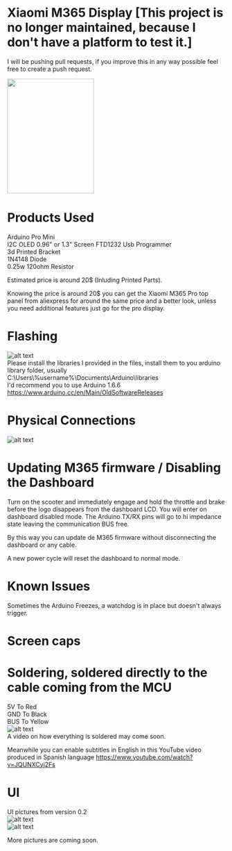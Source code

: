 # Xiaomi M365 Display [This project is no longer maintained, because I don't have a platform to test it.]

I will be pushing pull requests, if you improve this in any way possible feel free to create a push request.

<img src="https://user-images.githubusercontent.com/5514002/56957966-22138500-6b49-11e9-8e42-26d0758b6d00.jpg" width="200" height="264" />

# Products Used  
Arduino Pro Mini    
I2C OLED 0.96" or 1.3" Screen
FTD1232 Usb Programmer   
3d Printed Bracket  
1N4148 Diode  
0.25w 120ohm Resistor       

Estimated price is around 20$ (Inluding Printed Parts).

Knowing the price is around 20$ you can get the Xiaomi M365 Pro top panel from aliexpress for around the same price and a better look, unless you need additional features just go for the pro display.

# Flashing  
![alt text](https://i.imgur.com/DpPkvJz.jpg)  
Please install the libraries I provided in the files, install them to you arduino library folder, usually              
  C:\Users\\%username%\Documents\Arduino\libraries  
I'd recommend you to use Arduino 1.6.6  
https://www.arduino.cc/en/Main/OldSoftwareReleases  

# Physical Connections  
![alt text](https://camo.githubusercontent.com/a912641249173768ae60670e843c62294d06da4f/68747470733a2f2f656c656374726f2e636c75622f646174612f666f72756d2f6d657373616765732f34323633312f696d616765732f31313636302d313238302e6a7067)  

# Updating M365 firmware / Disabling the Dashboard
Turn on the scooter and immediately engage and hold the throttle and brake before the logo disappears from the dashboard LCD. You will enter on dashboard disabled mode.
The Arduino TX/RX pins will go to hi impedance state leaving the communication BUS free.

By this way you can update de M365 firmware without disconnecting the dashboard or any cable.

A new power cycle will reset the dashboard to normal mode.

# Known Issues  
Sometimes the Arduino Freezes, a watchdog is in place but doesn't always trigger.  

# Screen caps
# Soldering, soldered directly to the cable coming from the MCU
5V To Red    
GND To Black  
BUS To Yellow  
![alt text](https://i.imgur.com/3ZwcrIJ.jpg)  
A video on how everything is soldered may come soon.

Meanwhile you can enable subtitles in English in this YouTube video produced in Spanish language
https://www.youtube.com/watch?v=JQUNXCyj2Fs

# UI
UI pictures from version 0.2  
![alt text](https://i.imgur.com/8ekMdIo.jpg)  
![alt text](https://i.imgur.com/AHLVTcu.jpg)  

More pictures are coming soon.
